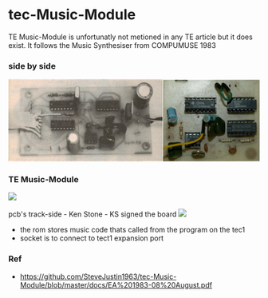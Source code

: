 # tec-Music-Module

TE Music-Module is unfortunatly not metioned in any TE article but it does exist. It follows the Music Synthesiser from COMPUMUSE 1983

### side by side
![](https://github.com/SteveJustin1963/tec-Music-Module/blob/master/pics/sbs-comp1.png)


### TE Music-Module


![](https://github.com/SteveJustin1963/tec-Music-Module/blob/master/pics/56997451_2328754837402760_8076912727156588544_n.jpg)

pcb's track-side - Ken Stone - KS signed the board
![](https://github.com/SteveJustin1963/tec-Music-Module/blob/master/pics/60723986_2355547531390157_8583667062189064192_n.jpg)

- the rom stores music code thats called from the program on the tec1
- socket is to connect to tect1 expansion port 

### Ref
- https://github.com/SteveJustin1963/tec-Music-Module/blob/master/docs/EA%201983-08%20August.pdf


